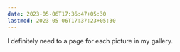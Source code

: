 ```yaml
---
date: 2023-05-06T17:36:47+05:30
lastmod: 2023-05-06T17:37:23+05:30
---
```


I definitely need to a page for each picture in my gallery.
